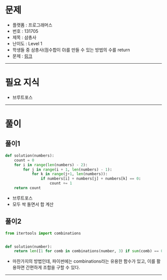 # 문제
- 플랫폼 : 프로그래머스
- 번호 : 131705
- 제목 : 삼총사
- 난이도 : Level 1
- 학생들 중 삼총사(점수합이 0)를 만들 수 있는 방법의 수를 return 
- 문제 : <a href="https://school.programmers.co.kr/learn/courses/30/lessons/131705" target="_blank">링크</a>

---

# 필요 지식
- 브루트포스

---

# 풀이

## 풀이1
```python
def solution(numbers):
    count = 0
    for i in range(len(numbers) - 2):
        for j in range(i + 1, len(numbers) - 1):
            for k in range(j+1, len(numbers)):
                if numbers[i] + numbers[j] + numbers[k] == 0:
                    count += 1
    return count
```
- 브루트포스
- 모두 싹 돌면서 합 계산

## 풀이2
```python
from itertools import combinations


def solution(number):
    return len([1 for comb in combinations(number, 3) if sum(comb) == 0])
```
- 마찬가지의 방법인데, 파이썬에는 combinations라는 유용한 함수가 있고, 이를 활용하면 간편하게 조합을 구할 수 있다.

---
